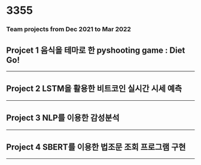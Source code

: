 <h1>3355</h1> 

### Team projects from Dec 2021 to Mar 2022

## Projcet 1 음식을 테마로 한 pyshooting game : Diet Go!


___
## Project 2 LSTM을 활용한 비트코인 실시간 시세 예측

___
## Project 3 NLP를 이용한 감성분석

____
## Project 4 SBERT를 이용한 법조문 조회 프로그램 구현

___
